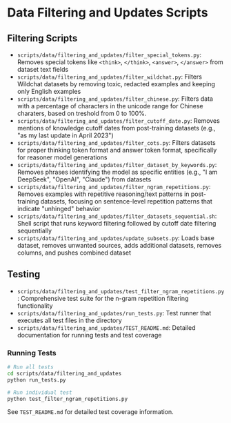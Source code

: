 # Data Filtering and Updates Scripts

## Filtering Scripts

* `scripts/data/filtering_and_updates/filter_special_tokens.py`: Removes special tokens like `<think>`, `</think>`, `<answer>`, `</answer>` from dataset text fields
* `scripts/data/filtering_and_updates/filter_wildchat.py`: Filters Wildchat datasets by removing toxic, redacted examples and keeping only English examples
* `scripts/data/filtering_and_updates/filter_chinese.py`: Filters data with a percentage of characters in the unicode range for Chinese charaters, based on treshold from 0 to 100%.
* `scripts/data/filtering_and_updates/filter_cutoff_date.py`: Removes mentions of knowledge cutoff dates from post-training datasets (e.g., "as my last update in April 2023")
* `scripts/data/filtering_and_updates/filter_cots.py`: Filters datasets for proper thinking token format and answer token format, specifically for reasoner model generations
* `scripts/data/filtering_and_updates/filter_dataset_by_keywords.py`: Removes phrases identifying the model as specific entities (e.g., "I am DeepSeek", "OpenAI", "Claude") from datasets
* `scripts/data/filtering_and_updates/filter_ngram_repetitions.py`: Removes examples with repetitive reasoning/text patterns in post-training datasets, focusing on sentence-level repetition patterns that indicate "unhinged" behavior
* `scripts/data/filtering_and_updates/filter_datasets_sequential.sh`: Shell script that runs keyword filtering followed by cutoff date filtering sequentially
* `scripts/data/filtering_and_updates/update_subsets.py`: Loads base dataset, removes unwanted sources, adds additional datasets, removes columns, and pushes combined dataset

## Testing

* `scripts/data/filtering_and_updates/test_filter_ngram_repetitions.py`: Comprehensive test suite for the n-gram repetition filtering functionality
* `scripts/data/filtering_and_updates/run_tests.py`: Test runner that executes all test files in the directory
* `scripts/data/filtering_and_updates/TEST_README.md`: Detailed documentation for running tests and test coverage

### Running Tests

```bash
# Run all tests
cd scripts/data/filtering_and_updates
python run_tests.py

# Run individual test
python test_filter_ngram_repetitions.py
```

See `TEST_README.md` for detailed test coverage information.